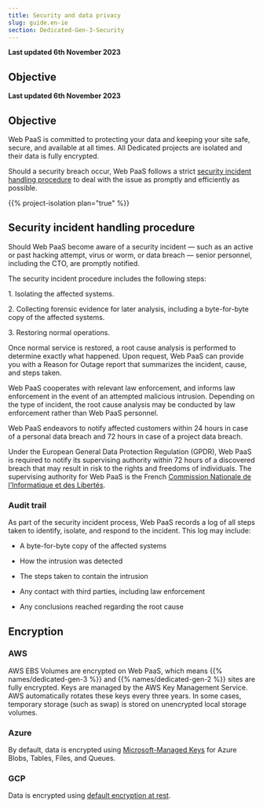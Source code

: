 ```yaml
---
title: Security and data privacy
slug: guide.en-ie
section: Dedicated-Gen-3-Security
---
```


**Last updated 6th November 2023**



## Objective  

**Last updated 6th November 2023**



## Objective  

Web PaaS is committed to protecting your data and keeping your site safe, secure, and available at all times.
All Dedicated projects are isolated and their data is fully encrypted.

Should a security breach occur, Web PaaS follows a strict [security incident handling procedure](#security-incident-handling-procedure)
to deal with the issue as promptly and efficiently as possible.

{{% project-isolation plan="true" %}}

## Security incident handling procedure

Should Web PaaS become aware of a security incident &mdash; such as an active or past hacking attempt, virus or worm, or data breach &mdash;
senior personnel, including the CTO, are promptly notified.

The security incident procedure includes the following steps:

1\. Isolating the affected systems.

2\. Collecting forensic evidence for later analysis, including a byte-for-byte copy of the affected systems.

3\. Restoring normal operations.


Once normal service is restored, a root cause analysis is performed to determine exactly what happened.
Upon request, Web PaaS can provide you with a Reason for Outage report that summarizes the incident, cause, and steps taken.

Web PaaS cooperates with relevant law enforcement,
and informs law enforcement in the event of an attempted malicious intrusion.
Depending on the type of incident, the root cause analysis may be conducted by law enforcement rather than Web PaaS personnel.

Web PaaS endeavors to notify affected customers within 24 hours in case of a personal data breach
and 72 hours in case of a project data breach.

<!-- vale Vale.Spelling = NO -->
<!-- Spelling off because of the French-->
Under the European General Data Protection Regulation (GPDR),
Web PaaS is required to notify its supervising authority within 72 hours of a discovered breach
that may result in risk to the rights and freedoms of individuals.
The supervising authority for Web PaaS is the French [Commission Nationale de l'Informatique et des Libertés](https://www.cnil.fr/).
<!-- vale Vale.Spelling = YES -->

### Audit trail

As part of the security incident process, Web PaaS records a log of all steps taken to identify,
isolate, and respond to the incident.
This log may include:

- A byte-for-byte copy of the affected systems


- How the intrusion was detected


- The steps taken to contain the intrusion


- Any contact with third parties, including law enforcement


- Any conclusions reached regarding the root cause



## Encryption

### AWS

AWS EBS Volumes are encrypted on Web PaaS,
which means {{% names/dedicated-gen-3 %}} and {{% names/dedicated-gen-2 %}} sites are fully encrypted.
Keys are managed by the AWS Key Management Service.
AWS automatically rotates these keys every three years.
In some cases, temporary storage (such as swap) is stored on unencrypted local storage volumes.

### Azure

By default, data is encrypted using [Microsoft-Managed Keys](https://learn.microsoft.com/en-us/compliance/assurance/assurance-encryption)
for Azure Blobs, Tables, Files, and Queues.

### GCP

Data is encrypted using [default encryption at rest](https://cloud.google.com/docs/security/encryption/default-encryption?hl=en).
